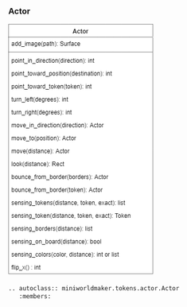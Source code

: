 ### Actor

![](../../_images/actor_single_uml.png)

```eval_rst
.. autoclass:: miniworldmaker.tokens.actor.Actor
   :members:
```